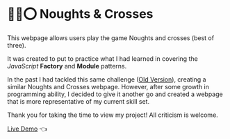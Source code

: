 # 🎲❌⭕ Noughts & Crosses

This webpage allows users play the game Noughts and crosses (best of three).

It was created to put to practice what I had learned in covering the *JavaScript* **Factory** and **Module** patterns.

In the past I had tackled this same challenge ([Old Version](https://elliot-akande.github.io/knots-and-crosses/)), creating a similar Noughts and Crosses webpage. However, after some growth in programming ability, I decided to give it another go and created a webpage that is more representative of my current skill set.

Thank you for taking the time to view my project! 
All criticism is welcome.

[Live Demo](https://elliot-akande.github.io/noughts-and-crosses/) :point_left:
  
